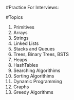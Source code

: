 #Practice For Interviews:

#Topics

1.  Primitives
2.  Arrays
3.  Strings
4.  Linked Lists
5.  Stacks and Queues
6.  Trees, Binary Trees, BSTS
7.  Heaps
8.  HashTables
9.  Searching Algorithims 
10. Sorting Algorithims
11. Dynamic Programming
12. Graphs
13. Greedy Algorithms


